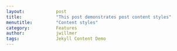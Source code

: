 ```yaml
---
layout:            post
title:             "This post demonstrates post content styles"
menutitle:         "Content styles"
category:          Features
author:            jwillmer
tags:              Jekyll Content Demo
---
```


